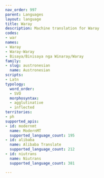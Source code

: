 ```yaml
---
nav_order: 997
parent: Languages
layout: language
title: Waray
description: Machine translation for Waray
codes:
- war
names:
- Waray
- Waray-Waray
- Bisaya/Binisaya nga Winaray/Waray
family:
- slug: austronesian
  name: Austronesian
scripts:
- Latn
typology:
  word_order:
  - SVO
  morphosyntax:
  - agglutinative
  - inflected
territories:
- ph
supported_apis:
- id: modernmt
  name: ModernMT
  supported_language_count: 195
- id: alibaba
  name: Alibaba Translate
  supported_language_count: 212
- id: niutrans
  name: Niutrans
  supported_language_count: 381

---
```


